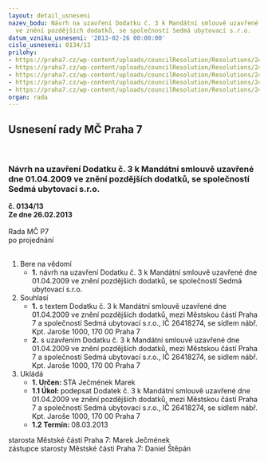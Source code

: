 ```yaml
---
layout: detail_usneseni
nazev_bodu: Návrh na uzavření Dodatku č. 3 k Mandátní smlouvě uzavřené dne 01.04.2009
  ve znění pozdějších dodatků, se společností Sedmá ubytovací s.r.o.
datum_vzniku_usneseni: '2013-02-26 00:00:00'
cislo_usneseni: 0134/13
prilohy:
- https://praha7.cz/wp-content/uploads/councilResolution/Resolutions/24247/12-13-priloha_1.doc
- https://praha7.cz/wp-content/uploads/councilResolution/Resolutions/24247/12-13-priloha_2.doc
- https://praha7.cz/wp-content/uploads/councilResolution/Resolutions/24247/12-13-priloha_4.pdf
- https://praha7.cz/wp-content/uploads/councilResolution/Resolutions/24247/12-13-priloha_5.pdf
- https://praha7.cz/wp-content/uploads/councilResolution/Resolutions/24247/12-13-priloha_6.doc
organ: rada
---
```

<div id="ucUsn_pList" class="usn">
	<span><h2>Usnesení rady MČ Praha 7 </h2>
<br></span><div class="standBody">
<span><h3>Návrh na uzavření Dodatku č. 3 k Mandátní smlouvě uzavřené dne 01.04.2009 ve znění pozdějších dodatků, se společností Sedmá ubytovací s.r.o.</h3></span><div class="center">
		<strong>č. 0134/13</strong><br>
	</div>
<div class="center">
		<strong>Ze dne 26.02.2013</strong><br><br>
	</div>Rada MČ P7<br> po projednání<br><br><ol>
<li>Bere na vědomí<ul><li>
<strong>1.</strong> návrh na uzavření Dodatku č. 3 k Mandátní smlouvě uzavřené dne 01.04.2009 ve znění pozdějších dodatků, se společností Sedmá ubytovací s.r.o.</li></ul>
</li>
<li>Souhlasí<ul>
<li>
<strong>1.</strong> s textem Dodatku č. 3 k Mandátní smlouvě uzavřené dne 01.04.2009 ve znění pozdějších dodatků, mezi Městskou částí Praha 7 a společností Sedmá ubytovací s.r.o., IČ 26418274, se sídlem nábř. Kpt. Jaroše 1000, 170 00  Praha 7</li>
<li>
<strong>2.</strong> s uzavřením Dodatku č. 3 k Mandátní smlouvě uzavřené dne 01.04.2009 ve znění pozdějších dodatků, mezi Městskou částí Praha 7 a společností Sedmá ubytovací s.r.o., IČ 26418274, se sídlem nábř. Kpt. Jaroše 1000, 170 00  Praha 7</li>
</ul>
</li>
<li>Ukládá<ul>
<li>
<strong>1. Určen: </strong>STA Ječmének Marek</li>
<li>
<strong>1.1 Úkol: </strong>podepsat Dodatek č. 3 k Mandátní smlouvě uzavřené dne 01.04.2009 ve znění pozdějších dodatků, mezi Městskou částí Praha 7 a společností Sedmá ubytovací s.r.o., IČ 26418274, se sídlem nábř. Kpt. Jaroše 1000, 170 00  Praha 7</li>
<li>
<strong>1.2 Termín: </strong>08.03.2013</li>
</ul>
</li>
</ol>starosta Městské části Praha 7: Marek Ječmének<br>zástupce starosty Městské části Praha 7: Daniel Štěpán 
</div>
</div>